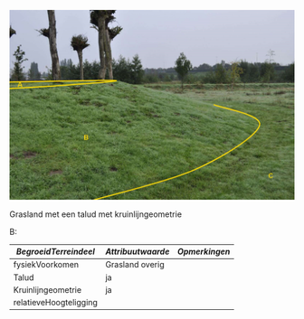 ![](media/c8e45bbad13ee83efd7967410242370bb7c4c137.jpg)

Grasland met een talud met kruinlijngeometrie

B:

| ***BegroeidTerreindeel*** | ***Attribuutwaarde*** | ***Opmerkingen*** |
|---------------------------|-----------------------|-------------------|
| fysiekVoorkomen           | Grasland overig       |                   |
| Talud                     | ja                    |                   |
| Kruinlijngeometrie        | ja                    |                   |
| relatieveHoogteligging    |                       |                   |
